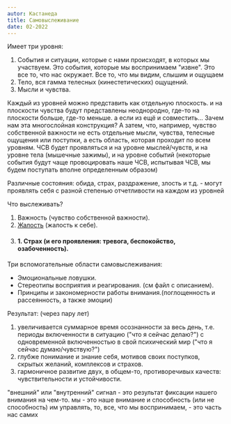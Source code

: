```yaml
---
autor: Кастанеда
title: Самовыслеживание
date: 02-2022
---
```

Имеет три уровня:
1. События и ситуации, которые с нами происходят, в которых мы участвуем. Это события, которые мы воспринимаем "извне". Это все то, что нас окружает. Все то, что мы видим, слышим и ощущаем
2. Тело, вся гамма телесных (кинестетических) ощущений.
3. Мысли и чувства.

Каждый из уровней можно представить как отдельную плоскость. и на плоскости чувства будут представлены неоднородно, где-то на плоскости больше, где-то меньше. а если из ещё и совместить... Зачем нам эта многослойная конструкция? А затем, что, например, чувство собственной важности не есть отдельные мысли, чувства, телесные ощущения или поступки, а есть область, которая проходит по всем уровням. ЧСВ будет проявляться и на уровне мыслей/чувств, и на уровне тела (мышечные зажимы), и на уровне событий (некоторые события будут чаще провоцировать наше ЧСВ, испытывая ЧСВ, мы будем поступать вполне определенным образом)

Различные состояния: обида, страх, раздражение, злость и т.д. - могут проявлять себя с разной степенью отчетливости на каждом из уровней

Что выслеживать?
1. Важность (чувство собственной важности).
2. [Жалость](Книги/Кастанеда/Чувство%20собственной%20важности.md####%203.%20Жалость) (жалость к себе).
3. #### 1. Страх (и его проявления: тревога, беспокойство, озабоченность).

Три вспомогательные области самовыслеживания:
- Эмоциональные ловушки.
- Стереотипы восприятия и реагирования. (см файл с описанием).
- Принципы и закономерности работы внимания.(поглощенность и рассеянность, а также эмоции)

Результат: (через пару лет)
1. увеличивается суммарное время осознанности за весь день, т.е. периоды включенности в ситуацию ("что я сейчас делаю?") с одновременной включенностью в свой психический мир ("что я сейчас думаю/чувствую?")
2. глубже понимание и знание себя, мотивов своих поступков, скрытых желаний, комплексов и страхов.
3. гармоничное развитие двух, в общем-то, противоречивых качеств: чувствительности и устойчивости.



"внешний" или "внутренний" сигнал - это результат фиксации нашего внимания на чем-то. мы - это наше внимание и способность (или не способность) им управлять, то, все, что мы воспринимаем, - это часть нас самих